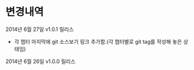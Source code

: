 # 변경내역

2014년 6월 27일 v1.0.1 릴리스

* 각 챕터 마지막에 git 소스보기 링크 추가함.(각 챕터별로 git tag를 작성해 놓은 상태임)


2014년 6월 26일 v1.0.0 릴리스
